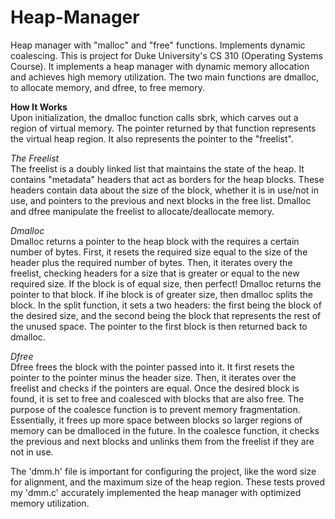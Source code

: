 # Heap-Manager
Heap manager with "malloc" and "free" functions. Implements dynamic coalescing. 
This is project for Duke University's CS 310 (Operating Systems Course). It implements a heap manager with dynamic memory allocation and achieves high memory utilization. The two main functions are dmalloc, to allocate memory, and dfree, to free memory. 

**How It Works**<br/>
Upon initialization, the dmalloc function calls sbrk, which carves out a region of virtual memory. The pointer returned by that function represents the virtual heap region. It also represents the pointer to the "freelist".

*The Freelist* <br/>
The freelist is a doubly linked list that maintains the state of the heap. It contains "metadata" headers that act as borders for the heap blocks. These headers contain data about the size of the block, whether it is in use/not in use, and pointers to the previous and next blocks in the free list. Dmalloc and dfree manipulate the freelist to allocate/deallocate memory. 

*Dmalloc* <br/>
Dmalloc returns a pointer to the heap block with the requires a certain number of bytes. First, it resets the required size equal to the size of the header plus the required number of bytes. Then, it iterates overy the freelist, checking headers for a size that is greater or equal to the new required size. If the block is of equal size, then perfect! Dmalloc returns the pointer to that block. If ihe block is of greater size, then dmalloc splits the block. In the split function, it sets a two headers: the first being the block of the desired size, and the second being the block that represents the rest of the unused space. The pointer to the first block is then returned back to dmalloc. 

*Dfree*<br/>
Dfree frees the block with the pointer passed into it. It first resets the pointer to the pointer minus the header size. Then, it iterates over the freelist and checks if the pointers are equal. Once the desired block is found, it is set to free and coalesced with blocks that are also free. The purpose of the coalesce function is to prevent memory fragmentation. Essentially, it frees up more space between blocks so larger regions of memory can be dmalloced in the future. In the coalesce function, it checks the previous and next blocks and unlinks them from the freelist if they are not in use. 

The 'dmm.h' file is important for configuring the project, like the word size for alignment, and the maximum size of the heap region. 
These tests proved my 'dmm.c' accurately implemented the heap manager with optimized memory utilization. 
